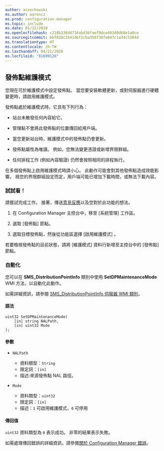 ```yaml
---
author: aczechowski
ms.author: aaroncz
ms.prod: configuration-manager
ms.topic: include
ms.date: 01/22/2019
ms.openlocfilehash: c218b338d4716abd36faef9dce403d0d68e1a0ce
ms.sourcegitcommit: bbf820c35414bf2cba356f30fe047c1a34c5384d
ms.translationtype: HT
ms.contentlocale: zh-TW
ms.lasthandoff: 04/21/2020
ms.locfileid: "81699126"
---
```

## <a name="distribution-point-maintenance-mode"></a><a name="bkmk_dpmaint"></a> 發佈點維護模式 
<!--3555754-->

您現在可於維護模式中設定發佈點。 當您要安裝軟體更新，或對伺服器進行硬體變更時，請啟用維護模式。

發佈點處於維護模式時，它具有下列行為： 

- 站台未散發任何內容給它。  

- 管理點不會將此發佈點的位置傳回給用戶端。 

- 當您更新站台時，維護模式中的發佈點仍會更新。 

- 發佈點屬性為唯讀。 例如，您無法變更憑證或新增界限群組。  

- 任何排程工作 (例如內容驗證) 仍然會按照相同的排程執行。 

在多個發佈點上啟用維護模式時請小心。 此動作可能會對其他發佈點造成效能影響。 視您的界限群組設定而定，用戶端可能已增加下載時間，或無法下載內容。 


### <a name="try-it-out"></a>試試看！

請嘗試完成工作。 接著，傳送[意見反應](../../../../understand/find-help.md#product-feedback)以及您對於此功能的想法。

1. 在 Configuration Manager 主控台中，移至 [系統管理]  工作區。  

2. 選取 [發佈點]  節點。  

3. 選取目標發佈點，然後從功能區選擇 [啟用維護模式]  。  

若要檢視發佈點的目前狀態，請將 [維護模式] 資料行新增至主控台中的 [發佈點]  節點。 


### <a name="automation"></a>自動化

您可以在 **SMS_DistributionPointInfo** 類別中使用 **SetDPMaintenanceMode** WMI 方法，以自動化此動作。 

如需詳細資訊，請參閱 [SMS_DistributionPointInfo 伺服器 WMI 類別](../../../../../develop/reference/core/servers/configure/sms_distributionpointinfo-server-wmi-class.md)。 

#### <a name="syntax"></a>語法

``` MOF
uint32 SetDPMaintenanceMode(
    [in] string NALPath, 
    [in] uint32 Mode
);
```

#### <a name="parameters"></a>參數  
- `NALPath`  
    - 資料類型：`String`  
    - 限定詞：`[in]`  
    - 描述:來源發佈點 NAL 路徑。  

- `Mode`  
    - 資料類型：`uint32` 
    - 限定詞：`[in]`  
    - 描述：`1` 可啟用維護模式，`0` 可停用  

#### <a name="return-values"></a>傳回值  
`uint32` 資料類型為 `0` 表示成功。 非零的結果表示失敗。  

如需處理傳回錯誤的詳細資訊，請參閱[關於 Configuration Manager 錯誤](../../../../../develop/core/understand/about-configuration-manager-errors.md)。  


